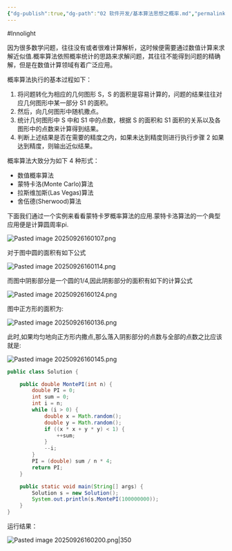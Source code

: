 ```yaml
---
{"dg-publish":true,"dg-path":"02 软件开发/基本算法思想之概率.md","permalink":"/02 软件开发/基本算法思想之概率/","created":"2025-09-26T15:59:38.412+08:00","updated":"2025-09-26T16:02:25.680+08:00"}
---
```


#Innolight

因为很多数学问题，往往没有或者很难计算解析，这时候便需要通过数值计算来求解近似值.概率算法依照概率统计的思路来求解问题，其往往不能得到问题的精确解，但是在数值计算领域有着广泛应用。

概率算法执行的基本过程如下：

1. 将问题转化为相应的几何图形 S，S 的面积是容易计算的，问题的结果往往对应几何图形中某一部分 S1 的面积。
2. 然后，向几何图形中随机撒点。
3. 统计几何图形中 S 中和 S1 中的点数，根据 S 的面积和 S1 面积的关系以及各图形中的点数来计算得到结果。
4. 判断上述结果是否在需要的精度之内，如果未达到精度则进行执行步骤 2 如果达到精度，则输出近似结果。

概率算法大致分为如下 4 种形式：

* 数值概率算法
* 蒙特卡洛(Monte Carlo)算法
* 拉斯维加斯(Las Vegas)算法
* 舍伍德(Sherwood)算法

下面我们通过一个实例来看看蒙特卡罗概率算法的应用.蒙特卡洛算法的一个典型应用便是计算圆周率pi.

![Pasted image 20250926160107.png](/img/user/0.Asset/resource/Pasted%20image%2020250926160107.png)

对于图中圆的面积有如下公式

![Pasted image 20250926160114.png](/img/user/0.Asset/resource/Pasted%20image%2020250926160114.png)

而图中阴影部分是一个圆的1/4,因此阴影部分的面积有如下的计算公式

![Pasted image 20250926160124.png](/img/user/0.Asset/resource/Pasted%20image%2020250926160124.png)

图中正方形的面积为:

![Pasted image 20250926160136.png](/img/user/0.Asset/resource/Pasted%20image%2020250926160136.png)

此时,如果均匀地向正方形内撒点,那么落入阴影部分的点数与全部的点数之比应该就是:

![Pasted image 20250926160145.png](/img/user/0.Asset/resource/Pasted%20image%2020250926160145.png)

``` java
public class Solution {

    public double MontePI(int n) {
        double PI = 0;
        int sum = 0;
        int i = n;
        while (i > 0) {
            double x = Math.random();
            double y = Math.random();
            if ((x * x + y * y) < 1) {
                ++sum;
            }
            --i;
        }
        PI = (double) sum / n * 4;
        return PI;
    }

    public static void main(String[] args) {
        Solution s = new Solution();
        System.out.println(s.MontePI(100000000));
    }
}
```

运行结果：

![Pasted image 20250926160200.png|350](/img/user/0.Asset/resource/Pasted%20image%2020250926160200.png)

